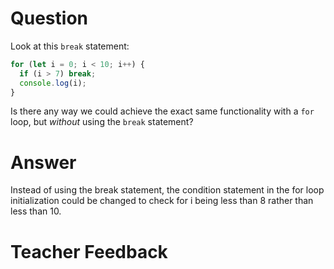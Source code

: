 # Question

Look at this `break` statement:

```js
for (let i = 0; i < 10; i++) {
  if (i > 7) break;
  console.log(i);
}
```

Is there any way we could achieve the exact same functionality with a `for` loop, but _without_ using the `break` statement?

# Answer

Instead of using the break statement, the condition statement in the for loop initialization could be changed to check for i being less than 8 rather than less than 10.

# Teacher Feedback
